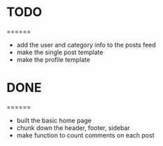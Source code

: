 # TODO
======
* add the user and category info to the posts feed
* make the single post template
* make the profile template


# DONE
======
* built the basic home page
* chunk down the header, footer, sidebar
* make function to count comments on each post